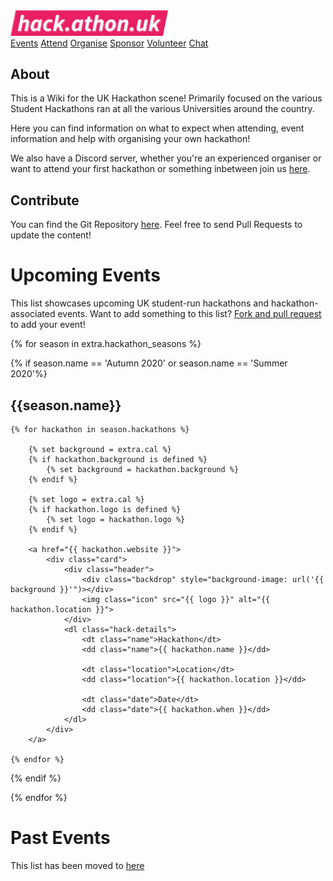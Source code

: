 <img src="/static/logo.svg" width="50%">

<div class="menu">
  <a class="button" href="./events/list"><span>Events</span></a>
  <a class="button" href="./attend/firsttime"><span>Attend</span></a>
  <a class="button" href="./organise/before/gettingstarted"><span>Organise</span></a>
  <a class="button" href="./sponsor"><span>Sponsor</span></a>
  <a class="button" href="./volunteer"><span>Volunteer</span></a>
  <a class="button" href="./discord"><span>Chat</span></a>
</div>

## About

This is a Wiki for the UK Hackathon scene! Primarily focused on the various
Student Hackathons ran at all the various Universities around the country.

Here you can find information on what to expect when attending, event information
and help with organising your own hackathon!

We also have a Discord server, whether you're an experienced organiser or want
to attend your first hackathon or something inbetween join us [here](https://hack.athon.uk/discord).

## Contribute

You can find the Git Repository [here](https://github.com/Hackathons-UK/wiki).
Feel free to send Pull Requests to update the content!

# Upcoming Events
This list showcases upcoming UK student-run hackathons and hackathon-associated events.
Want to add something to this list? [Fork and pull request](https://github.com/Hackathons-UK/wiki/edit/master/docs/index.md) to add your event!

{% for season in extra.hackathon_seasons %}

{% if season.name == 'Autumn 2020' or season.name == 'Summer 2020'%}

## {{season.name}}

<div class="hack-list">
    
    {% for hackathon in season.hackathons %}

        {% set background = extra.cal %}
        {% if hackathon.background is defined %}
            {% set background = hackathon.background %}
        {% endif %}

        {% set logo = extra.cal %}
        {% if hackathon.logo is defined %}
            {% set logo = hackathon.logo %}
        {% endif %}

        <a href="{{ hackathon.website }}">
            <div class="card">
                <div class="header">
                    <div class="backdrop" style="background-image: url('{{ background }}'")></div>
                    <img class="icon" src="{{ logo }}" alt="{{ hackathon.location }}">
                </div>
                <dl class="hack-details">
                    <dt class="name">Hackathon</dt>
                    <dd class="name">{{ hackathon.name }}</dd>
                    
                    <dt class="location">Location</dt>
                    <dd class="location">{{ hackathon.location }}</dd>
                    
                    <dt class="date">Date</dt>
                    <dd class="date">{{ hackathon.when }}</dd>
                </dl>
            </div>
        </a>

    {% endfor %}

</div>

{% endif %}

{% endfor %}


# Past Events
This list has been moved to [here](events/list)
